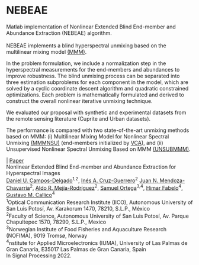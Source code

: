 # NEBEAE
 Matlab implementation of Nonlinear Extended Blind End-member and Abundance Extraction (NEBEAE) algorithm. <br><br>
NEBEAE implements a blind hyperspectral unmixing based on the multilinear mixing model [(MMM)](10.1109/TGRS.2015.2453915).<br>

In the problem formulation, we include a normalization step in the hyperspectral measurements for the end-members and abundances to improve robustness. 
The blind unmixing process can be separated into three estimation subproblems for each component in the model, which are solved by a cyclic coordinate descent algorithm and quadratic constrained optimizations. Each problem is mathematically formulated and derived to construct the overall nonlinear iterative unmixing technique. <br>

We evaluated our proposal with synthetic and experimental datasets from the remote sensing literature (Cuprite and Urban datasets). <br>

The performance is compared with two state-of-the-art unmixing methods based on MMM: (i) Multilinear Mixing Model for Nonlinear Spectral Unmixing [(MMMNSU)](https://doi.org/10.1109/TGRS.2015.2453915) (end-members initialized by [VCA](https://doi.org/10.1109/TGRS.2005.844293)), and (ii) Unsupervised Nonlinear Spectral Unmixing Based on MMM [(UNSUBMMM)](https://doi.org/10.1109/TGRS.2017.2693366).
 
 
 
 
 | [Paper]()  <br>
 Nonlinear Extended Blind End-member and Abundance Extraction for Hyperspectral Images <br>
 [Daniel U. Campos-Delgado]()<sup>1,2</sup>, 
 [Inés A. Cruz-Guerrero]()<sup>2</sup> 
 [Juan N. Mendoza-Chavarría]()<sup>2</sup>, 
 [Aldo R. Mejía-Rodríguez]()<sup>2</sup>, 
 [Samuel Ortega]()<sup>3,4</sup>,
 [Himar Fabelo]()<sup>4</sup>,
 [Gustavo M. Callico]()<sup>4</sup> <br>
 <sup>1</sup>Optical Communication Research Institute (IICO), Autonomous University of San Luis Potosí, Av. Karakorum 1470, 78210, S.L.P., México<br>
<sup>2</sup>Faculty of Science, Autonomous University of San Luis Potosí, Av. Parque Chapultepec 1570, 78290, S.L.P., Mexico<br>
<sup>3</sup>Norwegian Institute of Food Fisheries and Aquaculture Research (NOFIMA), 9019 Tromsø, Norway<br>
<sup>4</sup>nstitute for Applied Microelectronics (IUMA), University of Las Palmas de Gran Canaria, E35017 Las Palmas de Gran Canaria, Spain<br>
In Signal Processing 2022.


 
